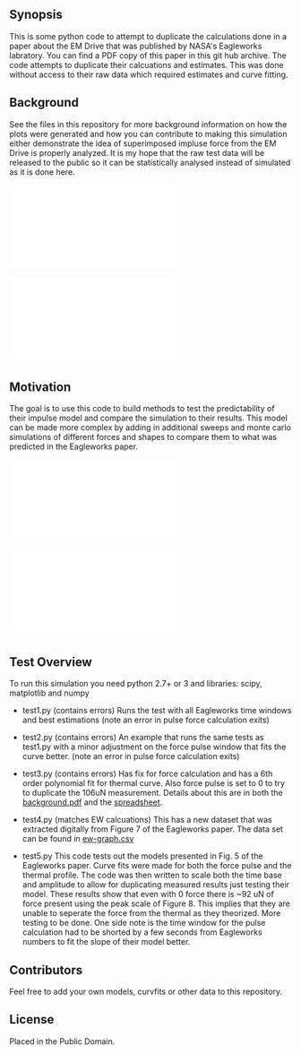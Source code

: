 ## Synopsis

This is some python code to attempt to duplicate the calculations done in a paper about the EM Drive that was published by NASA's Eagleworks labratory.  You can find a PDF copy of this paper in this git hub archive.  The code attempts to duplicate their calcuations and estimates.  This was done without access to their raw data which required estimates and curve fitting.

## Background

See the files in this repository for more background information on how the plots were generated and how you can contribute to making this simulation either demonstrate the idea of superimposed impluse force from the EM Drive is properly analyzed.  It is my hope that the raw test data will be released to the public so it can be statistically analysed instead of simulated as it is done here.

![Eagleworks Paper in PDF](./final-paper.pdf)

![Eagleworks Paper with critical comments in PDF](./final-paper-comments.pdf)


## Motivation

The goal is to use this code to build methods to test the predictability of their impulse model and compare the simulation to their results.  This model can be made more complex by adding in additional sweeps and monte carlo simulations of different forces and shapes to compare them to what was predicted in the Eagleworks paper.

![Background explanation of code in PDF](./background.pdf)

![Some supporting calculations in libreoffice calc](./EW-data.ods)

## Test Overview

To run this simulation you need python 2.7+ or 3 and libraries: scipy, matplotlib and numpy

* test1.py (contains errors)
Runs the test with all Eagleworks time windows and best estimations (note an error in pulse force calculation exits)

* test2.py (contains errors)
An example that runs the same tests as test1.py with a minor adjustment on the force pulse window that fits the curve better. (note an error in pulse force calculation exits)

* test3.py (contains errors)
Has fix for force calculation and has a 6th order polynomial fit for thermal curve.  Also force pulse is set to 0 to try to duplicate the 106uN measurement.  Details about this are in both the [background.pdf](./background.pdf) and the [spreadsheet](./EW-data.ods).

* test4.py (matches EW calcuations)
This has a new dataset that was extracted digitally from Figure 7 of the Eagleworks paper.  The data set can be found in [ew-graph.csv](./ew-graph.csv)

* test5.py
This code tests out the models presented in Fig. 5 of the Eagleworks paper.  Curve fits were made for both the force pulse and the thermal profile.  The code was then written to scale both the time base and amplitude to allow for duplicating measured results just testing their model.  These results show that even with 0 force there is ~92 uN of force present using the peak scale of Figure 8.  This implies that they are unable to seperate the force from the thermal as they theorized.  More testing to be done.  One side note is the time window for the pulse calculation had to be shorted by a few seconds from Eagleworks numbers to fit the slope of their model better.

## Contributors

Feel free to add your own models, curvfits or other data to this repository.

## License

Placed in the Public Domain.
